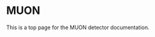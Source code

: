 <!-- doxy
\page refDetectorsMUON MUON
/doxy -->

# MUON

This is a top page for the MUON detector documentation.

<!-- doxy
* \subpage refMUONMIDClustering
* \subpage refMUONMIDRawExe
* \subpage refMUONMIDTracking
* \subpage refMUONMIDWorkflow
* \subpage refMUONMCHMappingSegContour
* \subpage refMUONMCHMapping
* \subpage refMUONMCHMappingtest
* \subpage refMUONMCHMappingImpl3
* \subpage refMUONMCHContour
* \subpage refMUONMCHRaw
/doxy -->
